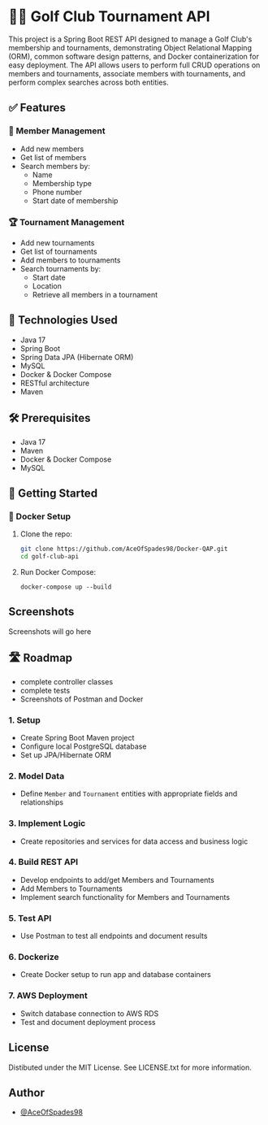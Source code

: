 
# 🏌️‍♂️ Golf Club Tournament API

This project is a Spring Boot REST API designed to manage a Golf Club's membership and tournaments, demonstrating Object Relational Mapping (ORM), common software design patterns, and Docker containerization for easy deployment. The API allows users to perform full CRUD operations on members and tournaments, associate members with tournaments, and perform complex searches across both entities.

## ✅ Features

### 📇 Member Management
- Add new members
- Get list of members
- Search members by:
  - Name
  - Membership type
  - Phone number
  - Start date of membership

### 🏆 Tournament Management
- Add new tournaments
- Get list of tournaments
- Add members to tournaments
- Search tournaments by:
  - Start date
  - Location
  - Retrieve all members in a tournament


## 🧱 Technologies Used
- Java 17
- Spring Boot
- Spring Data JPA (Hibernate ORM)
- MySQL
- Docker & Docker Compose
- RESTful architecture
- Maven

## 🛠️ Prerequisites

- Java 17
- Maven
- Docker & Docker Compose
- MySQL

## 🚀 Getting Started

### 🐳 Docker Setup

1. Clone the repo:
   ```bash
   git clone https://github.com/AceOfSpades98/Docker-QAP.git
   cd golf-club-api
   ```
2. Run Docker Compose:
    ```
    docker-compose up --build
    ```
    
## Screenshots

Screenshots will go here

## 🛣️ Roadmap

- complete controller classes
- complete tests
- Screenshots of Postman and Docker

### 1. Setup
- Create Spring Boot Maven project
- Configure local PostgreSQL database
- Set up JPA/Hibernate ORM

### 2. Model Data
- Define `Member` and `Tournament` entities with appropriate fields and relationships

### 3. Implement Logic
- Create repositories and services for data access and business logic

### 4. Build REST API
- Develop endpoints to add/get Members and Tournaments
- Add Members to Tournaments
- Implement search functionality for Members and Tournaments

### 5. Test API
- Use Postman to test all endpoints and document results

### 6. Dockerize
- Create Docker setup to run app and database containers

### 7. AWS Deployment
- Switch database connection to AWS RDS
- Test and document deployment process

## License

Distibuted under the MIT License. See LICENSE.txt for more information.


## Author

- [@AceOfSpades98](https://github.com/AceOfSpades98)

